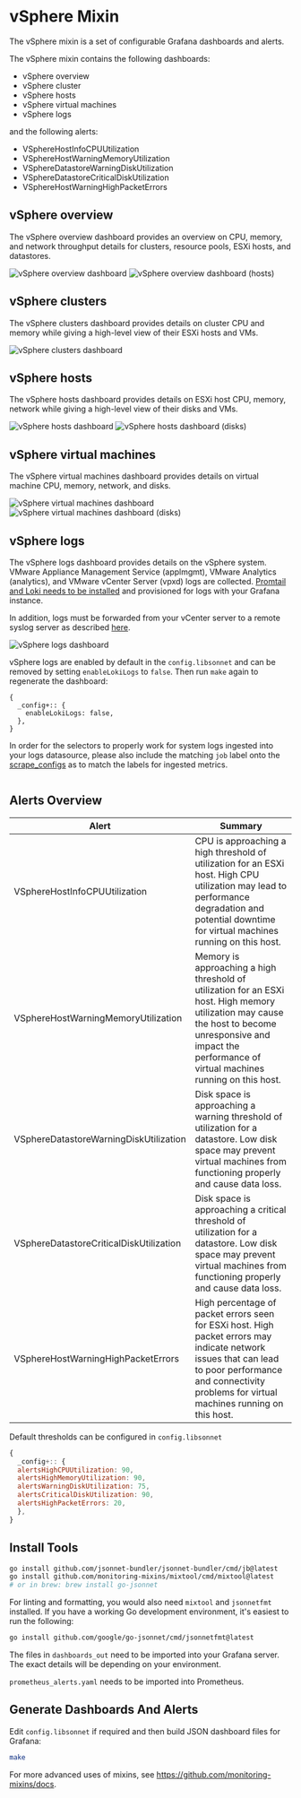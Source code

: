 # vSphere Mixin

The vSphere mixin is a set of configurable Grafana dashboards and alerts.

The vSphere mixin contains the following dashboards:

- vSphere overview
- vSphere cluster
- vSphere hosts
- vSphere virtual machines
- vSphere logs

and the following alerts:

- VSphereHostInfoCPUUtilization
- VSphereHostWarningMemoryUtilization
- VSphereDatastoreWarningDiskUtilization
- VSphereDatastoreCriticalDiskUtilization
- VSphereHostWarningHighPacketErrors

## vSphere overview

The vSphere overview dashboard provides an overview on CPU, memory, and network throughput details for clusters, resource pools, ESXi hosts, and datastores.

![vSphere overview dashboard](https://storage.googleapis.com/grafanalabs-integration-assets/vsphere/screenshots/vsphere_overview_1.png)
![vSphere overview dashboard (hosts)](https://storage.googleapis.com/grafanalabs-integration-assets/vsphere/screenshots/vsphere_overview_2.png)

## vSphere clusters

The vSphere clusters dashboard provides details on cluster CPU and memory while giving a high-level view of their ESXi hosts and VMs.

![vSphere clusters dashboard](https://storage.googleapis.com/grafanalabs-integration-assets/vsphere/screenshots/vsphere_clusters.png)

## vSphere hosts

The vSphere hosts dashboard provides details on ESXi host CPU, memory, network while giving a high-level view of their disks and VMs.

![vSphere hosts dashboard](https://storage.googleapis.com/grafanalabs-integration-assets/vsphere/screenshots/vsphere_hosts_1.png)
![vSphere hosts dashboard (disks)](https://storage.googleapis.com/grafanalabs-integration-assets/vsphere/screenshots/vsphere_hosts_2.png)

## vSphere virtual machines

The vSphere virtual machines dashboard provides details on virtual machine CPU, memory, network, and disks.

![vSphere virtual machines dashboard](https://storage.googleapis.com/grafanalabs-integration-assets/vsphere/screenshots/vsphere_virtual_machines_1.png)
![vSphere virtual machines dashboard (disks)](https://storage.googleapis.com/grafanalabs-integration-assets/vsphere/screenshots/vsphere_virtual_machines_2.png)

## vSphere logs

The vSphere logs dashboard provides details on the vSphere system. VMware Appliance Management Service (applmgmt), VMware Analytics (analytics), and VMware vCenter Server (vpxd) logs are collected. [Promtail and Loki needs to be installed](https://grafana.com/docs/loki/latest/installation/) and provisioned for logs with your Grafana instance.

In addition, logs must be forwarded from your vCenter server to a remote syslog server as described [here](https://docs.vmware.com/en/VMware-vSphere/8.0/vsphere-vcenter-configuration/GUID-9633A961-A5C3-4658-B099-B81E0512DC21.html).

![vSphere logs dashboard](https://storage.googleapis.com/grafanalabs-integration-assets/vsphere/screenshots/vsphere_logs.png)

vSphere logs are enabled by default in the `config.libsonnet` and can be removed by setting `enableLokiLogs` to `false`. Then run `make` again to regenerate the dashboard:

```
{
  _config+:: {
    enableLokiLogs: false,
  },
}
```

In order for the selectors to properly work for system logs ingested into your logs datasource, please also include the matching `job` label onto the [scrape_configs](https://grafana.com/docs/loki/latest/clients/promtail/configuration/#scrape_configs) as to match the labels for ingested metrics.

```yaml

```

## Alerts Overview

| Alert                                   | Summary                                                                                                                                                                                   |
| --------------------------------------- | ----------------------------------------------------------------------------------------------------------------------------------------------------------------------------------------- |
| VSphereHostInfoCPUUtilization           | CPU is approaching a high threshold of utilization for an ESXi host. High CPU utilization may lead to performance degradation and potential downtime for virtual machines running on this host.                                     |
| VSphereHostWarningMemoryUtilization     | Memory is approaching a high threshold of utilization for an ESXi host. High memory utilization may cause the host to become unresponsive and impact the performance of virtual machines running on this host. |
| VSphereDatastoreWarningDiskUtilization  | Disk space is approaching a warning threshold of utilization for a datastore. Low disk space may prevent virtual machines from functioning properly and cause data loss.                  |
| VSphereDatastoreCriticalDiskUtilization | Disk space is approaching a critical threshold of utilization for a datastore. Low disk space may prevent virtual machines from functioning properly and cause data loss.         |
| VSphereHostWarningHighPacketErrors      | High percentage of packet errors seen for ESXi host. High packet errors may indicate network issues that can lead to poor performance and connectivity problems for virtual machines running on this host.     |

Default thresholds can be configured in `config.libsonnet`

```js
{
  _config+:: {
  alertsHighCPUUtilization: 90,
  alertsHighMemoryUtilization: 90,
  alertsWarningDiskUtilization: 75,
  alertsCriticalDiskUtilization: 90,
  alertsHighPacketErrors: 20,
  },
}
```

## Install Tools

```bash
go install github.com/jsonnet-bundler/jsonnet-bundler/cmd/jb@latest
go install github.com/monitoring-mixins/mixtool/cmd/mixtool@latest
# or in brew: brew install go-jsonnet
```

For linting and formatting, you would also need `mixtool` and `jsonnetfmt` installed. If you
have a working Go development environment, it's easiest to run the following:

```bash
go install github.com/google/go-jsonnet/cmd/jsonnetfmt@latest
```

The files in `dashboards_out` need to be imported
into your Grafana server. The exact details will be depending on your environment.

`prometheus_alerts.yaml` needs to be imported into Prometheus.

## Generate Dashboards And Alerts

Edit `config.libsonnet` if required and then build JSON dashboard files for Grafana:

```bash
make
```

For more advanced uses of mixins, see
https://github.com/monitoring-mixins/docs.
